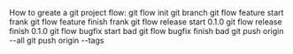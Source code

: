 How to greate a git project flow:
git flow init
git branch
git flow feature start frank
git flow feature finish frank
git flow release start 0.1.0
git flow release finish 0.1.0
git flow bugfix start bad
git flow bugfix finish bad
git push origin --all
git push origin --tags
